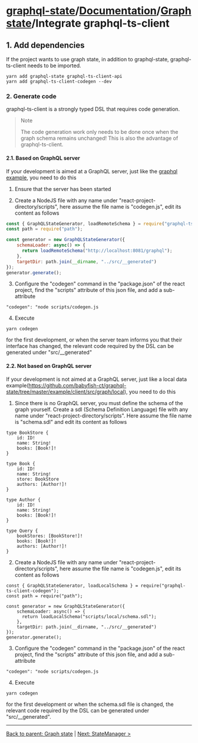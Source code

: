 # [graphql-state](https://github.com/babyfish-ct/graphql-state)/[Documentation](../README.md)/[Graph state](./README.md)/Integrate graphql-ts-client

## 1. Add dependencies

If the project wants to use graph state, in addition to graphql-state, graphql-ts-client needs to be imported.
```
yarn add graphql-state graphql-ts-client-api
yarn add graphql-ts-client-codegen --dev
```

### 2. Generate code

graphql-ts-client is a strongly typed DSL that requires code generation.

> Note
>
> The code generation work only needs to be done once when the graph schema remains unchanged! This is also the advantage of graphql-ts-client.

#### 2.1. Based on GraphQL server

If your development is aimed at a GraphQL server, just like the [graphql example](https://github.com/babyfish-ct/graphql-state/tree/master/example/client/src/graph/graphql), you need to do this

1. Ensure that the server has been started

2. Create a NodeJS file with any name under "react-project-directory/scripts", here assume the file name is "codegen.js", edit its content as follows

```js
const { GraphQLStateGenerator, loadRemoteSchema } = require("graphql-ts-client-codegen");
const path = require("path");

const generator = new GraphQLStateGenerator({
    schemaLoader: async() => {
      return loadRemoteSchema("http://localhost:8081/graphql");
    },
    targetDir: path.join(__dirname, "../src/__generated")
});
generator.generate();
```

3. Configure the "codegen" command in the "package.json" of the react project, find the "scripts" attribute of this json file, and add a sub-attribute
```
"codegen": "node scripts/codegen.js
```

4. Execute 
```
yarn codegen
```
for the first development, or when the server team informs you that their interface has changed, the relevant code required by the DSL can be generated under "src/__generated"

#### 2.2. Not based on GraphQL server

If your development is not aimed at a GraphQL server, just like a local data example(https://github.com/babyfish-ct/graphql-state/tree/master/example/client/src/graph/local), you need to do this

1. Since there is no GraphQL server, you must define the schema of the graph yourself. Create a sdl (Schema Definition Language) file with any name under "react-project-directory/scripts". Here assume the file name is "schema.sdl" and edit its content as follows
```
type BookStore {
    id: ID!
    name: String!
    books: [Book!]!
}

type Book {
    id: ID!
    name: String!
    store: BookStore
    authors: [Author!]!
}

type Author {
    id: ID!
    name: String!
    books: [Book!]!
}

type Query {
    bookStores: [BookStore!]!
    books: [Book!]!
    authors: [Author!]!
}
```

2. Create a NodeJS file with any name under "react-project-directory/scripts", here assume the file name is "codegen.js", edit its content as follows
```
const { GraphQLStateGenerator, loadLocalSchema } = require("graphql-ts-client-codegen");
const path = require("path");

const generator = new GraphQLStateGenerator({
    schemaLoader: async() => {
      return loadLocalSchema("scripts/local/schema.sdl");
    },
    targetDir: path.join(__dirname, "../src/__generated")
});
generator.generate();
```

3. Configure the "codegen" command in the "package.json" of the react project, find the "scripts" attribute of this json file, and add a sub-attribute
```
"codegen": "node scripts/codegen.js
```

4. Execute
```
yarn codegen
```
for the first development or when the schema.sdl file is changed, the relevant code required by the DSL can be generated under "src/__generated".

--------------------------------------

[Back to parent: Graph state](./README.md) | [Next: StateManager >](./state-manager.md)
